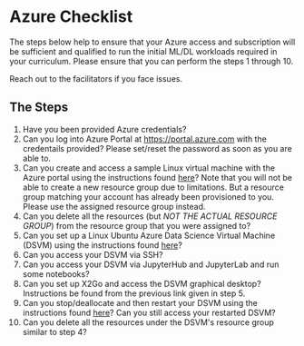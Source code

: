 # Azure Checklist

The steps below help to ensure that your Azure access and subscription will be sufficient and qualified to run the initial ML/DL workloads required in your curriculum. Please ensure that you can perform the steps 1 through 10. 

Reach out to the facilitators if you face issues.

## The Steps

1. Have you been provided Azure credentials?
2. Can you log into Azure Portal at https://portal.azure.com with the credentails provided? Please set/reset the password as soon as you are able to.
3. Can you create and access a sample Linux virtual machine with the Azure portal using the instructions found [here](https://docs.microsoft.com/en-us/azure/virtual-machines/linux/quick-create-portal?toc=%2Fazure%2Fvirtual-machines%2Flinux%2Ftoc.json)? Note that you will not be able to create a new resource group due to limitations. But a resource group matching your account has already been provisioned to you. Please use the assigned resource group instead.
4. Can you delete all the resources (but *NOT THE ACTUAL RESOURCE GROUP*) from the resource group that you were assigned to?
5. Can you set up a Linux Ubuntu Azure Data Science Virtual Machine (DSVM) using the instructions found [here](https://docs.microsoft.com/en-us/azure/machine-learning/data-science-virtual-machine/)?
6. Can you access your DSVM via SSH?
7. Can you access your DSVM via JupyterHub and JupyterLab and run some notebooks?
8. Can you set up X2Go and access the DSVM graphical desktop? Instructions be found from the previous link given in step 5.
9. Can you stop/deallocate and then restart your DSVM using the instructions found [here](https://buildazure.com/2017/03/16/properly-shutdown-azure-vm-to-save-money/)? Can you still access your restarted DSVM?
10. Can you delete all the resources under the DSVM's resource group similar to step 4?
